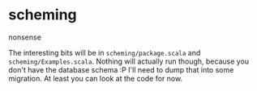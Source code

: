# scheming
nonsense

The interesting bits will be in `scheming/package.scala` and `scheming/Examples.scala`.
Nothing will actually run though, because you don't have the database schema :P I'll need to dump that into some migration.
At least you can look at the code for now.

